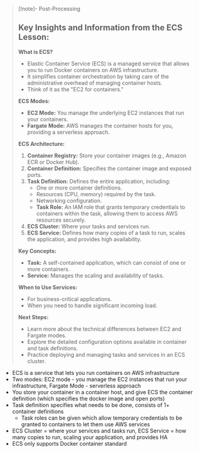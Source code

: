 
>[!note]- Post-Processing
>## Key Insights and Information from the ECS Lesson:
>
>**What is ECS?**
>
>* Elastic Container Service (ECS) is a managed service that allows you to run Docker containers on AWS infrastructure.
>* It simplifies container orchestration by taking care of the administrative overhead of managing container hosts.
>* Think of it as the "EC2 for containers."
>
>**ECS Modes:**
>
>* **EC2 Mode:** You manage the underlying EC2 instances that run your containers. 
>* **Fargate Mode:** AWS manages the container hosts for you, providing a serverless approach.
>
>**ECS Architecture:**
>
>1. **Container Registry:** Store your container images (e.g., Amazon ECR or Docker Hub).
>2. **Container Definition:** Specifies the container image and exposed ports.
>3. **Task Definition:** Defines the entire application, including:
>    * One or more container definitions.
>    * Resources (CPU, memory) required by the task.
>    * Networking configuration.
>    * **Task Role:** An IAM role that grants temporary credentials to containers within the task, allowing them to access AWS resources securely.
>4. **ECS Cluster:** Where your tasks and services run.
>5. **ECS Service:** Defines how many copies of a task to run, scales the application, and provides high availability.
>
>**Key Concepts:**
>
>* **Task:** A self-contained application, which can consist of one or more containers.
>* **Service:**  Manages the scaling and availability of tasks.
>
>**When to Use Services:**
>
>* For business-critical applications.
>* When you need to handle significant incoming load.
>
>
>**Next Steps:**
>
>* Learn more about the technical differences between EC2 and Fargate modes.
>* Explore the detailed configuration options available in container and task definitions.
>* Practice deploying and managing tasks and services in an ECS cluster.
>

- ECS is a service that lets you run containers on AWS infrastructure
- Two modes: EC2 mode - you manage the EC2 instances that run your infrastructure, Fargate Mode - serverless approach
- You store your container in a container host, and give ECS the container definition (which specifies the docker image and open ports)
- Task definition specifies what needs to be done, consists of 1+ container definitions
	- Task roles can be given which allow temporary credentials to be granted to containers to let them use AWS services
- ECS Cluster = where your services and tasks run, ECS Service = how many copies to run, scaling your application, and provides HA
- ECS only supports Docker container standard
